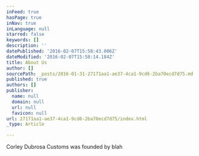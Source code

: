 ```yaml
---
inFeed: true
hasPage: true
inNav: true
inLanguage: null
starred: false
keywords: []
description: ''
datePublished: '2016-02-07T15:58:43.006Z'
dateModified: '2016-02-07T15:58:14.184Z'
title: About Us
author: []
sourcePath: _posts/2016-01-31-27171aa1-ae37-4ca1-9cd6-2ba70ecd7d75.md
published: true
authors: []
publisher:
  name: null
  domain: null
  url: null
  favicon: null
url: 27171aa1-ae37-4ca1-9cd6-2ba70ecd7d75/index.html
_type: Article

---
```

Corley Dubrosa Customs was founded by blah